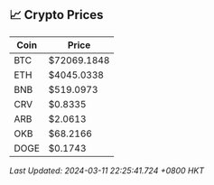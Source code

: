 ## 📈 Crypto Prices

| Coin | Price |
| ---- | ----- |
| BTC | $72069.1848 |
| ETH | $4045.0338 |
| BNB | $519.0973 |
| CRV | $0.8335 |
| ARB | $2.0613 |
| OKB | $68.2166 |
| DOGE | $0.1743 |

_Last Updated: 2024-03-11 22:25:41.724 +0800 HKT_